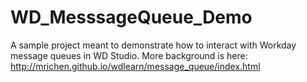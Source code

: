 # WD_MesssageQueue_Demo
A sample project meant to demonstrate how to interact with Workday message queues in WD Studio. More background is here: http://mrichen.github.io/wdlearn/message_queue/index.html
